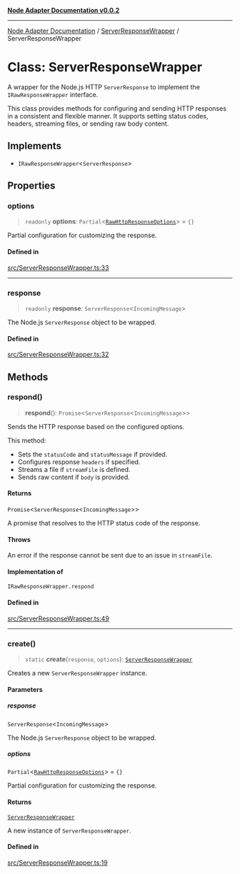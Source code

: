 [**Node Adapter Documentation v0.0.2**](../../README.md)

***

[Node Adapter Documentation](../../modules.md) / [ServerResponseWrapper](../README.md) / ServerResponseWrapper

# Class: ServerResponseWrapper

A wrapper for the Node.js HTTP `ServerResponse` to implement the `IRawResponseWrapper` interface.

This class provides methods for configuring and sending HTTP responses in a consistent and
flexible manner. It supports setting status codes, headers, streaming files, or sending raw body content.

## Implements

- `IRawResponseWrapper`\<`ServerResponse`\>

## Properties

### options

> `readonly` **options**: `Partial`\<[`RawHttpResponseOptions`](../../declarations/interfaces/RawHttpResponseOptions.md)\> = `{}`

Partial configuration for customizing the response.

#### Defined in

[src/ServerResponseWrapper.ts:33](https://github.com/stonemjs/node-http-adapter/blob/c40d3860d098a79d7e93912b877b62d235dc0a99/src/ServerResponseWrapper.ts#L33)

***

### response

> `readonly` **response**: `ServerResponse`\<`IncomingMessage`\>

The Node.js `ServerResponse` object to be wrapped.

#### Defined in

[src/ServerResponseWrapper.ts:32](https://github.com/stonemjs/node-http-adapter/blob/c40d3860d098a79d7e93912b877b62d235dc0a99/src/ServerResponseWrapper.ts#L32)

## Methods

### respond()

> **respond**(): `Promise`\<`ServerResponse`\<`IncomingMessage`\>\>

Sends the HTTP response based on the configured options.

This method:
- Sets the `statusCode` and `statusMessage` if provided.
- Configures response `headers` if specified.
- Streams a file if `streamFile` is defined.
- Sends raw content if `body` is provided.

#### Returns

`Promise`\<`ServerResponse`\<`IncomingMessage`\>\>

A promise that resolves to the HTTP status code of the response.

#### Throws

An error if the response cannot be sent due to an issue in `streamFile`.

#### Implementation of

`IRawResponseWrapper.respond`

#### Defined in

[src/ServerResponseWrapper.ts:49](https://github.com/stonemjs/node-http-adapter/blob/c40d3860d098a79d7e93912b877b62d235dc0a99/src/ServerResponseWrapper.ts#L49)

***

### create()

> `static` **create**(`response`, `options`): [`ServerResponseWrapper`](ServerResponseWrapper.md)

Creates a new `ServerResponseWrapper` instance.

#### Parameters

##### response

`ServerResponse`\<`IncomingMessage`\>

The Node.js `ServerResponse` object to be wrapped.

##### options

`Partial`\<[`RawHttpResponseOptions`](../../declarations/interfaces/RawHttpResponseOptions.md)\> = `{}`

Partial configuration for customizing the response.

#### Returns

[`ServerResponseWrapper`](ServerResponseWrapper.md)

A new instance of `ServerResponseWrapper`.

#### Defined in

[src/ServerResponseWrapper.ts:19](https://github.com/stonemjs/node-http-adapter/blob/c40d3860d098a79d7e93912b877b62d235dc0a99/src/ServerResponseWrapper.ts#L19)

